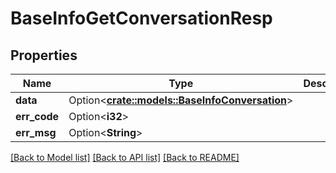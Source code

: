 # BaseInfoGetConversationResp

## Properties

Name | Type | Description | Notes
------------ | ------------- | ------------- | -------------
**data** | Option<[**crate::models::BaseInfoConversation**](BaseInfoConversation.md)> |  | [optional]
**err_code** | Option<**i32**> |  | [optional]
**err_msg** | Option<**String**> |  | [optional]

[[Back to Model list]](../README.md#documentation-for-models) [[Back to API list]](../README.md#documentation-for-api-endpoints) [[Back to README]](../README.md)


